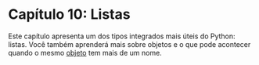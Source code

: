 # Capítulo 10: Listas

Este capítulo apresenta um dos tipos integrados mais úteis do Python: listas. Você também aprenderá mais sobre objetos e o que pode acontecer quando o mesmo [objeto](14-glossario.md#objeto) tem mais de um nome.
